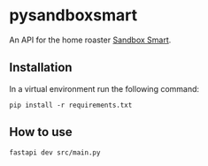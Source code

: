 # pysandboxsmart

An API for the home roaster [Sandbox Smart](https://www.sandboxsmart.com).

## Installation

In a virtual environment run the following command:

`pip install -r requirements.txt`

## How to use

`fastapi dev src/main.py`

